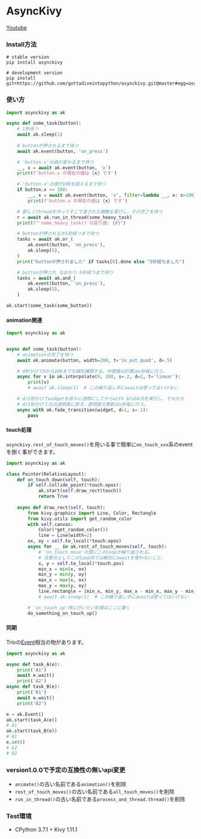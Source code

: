 # AsyncKivy

[Youtube](https://www.youtube.com/playlist?list=PLNdhqAjzeEGjTpmvNck4Uykps8s9LmRTJ)

### Install方法

```
# stable version
pip install asynckivy
```

```
# development version
pip install git+https://github.com/gottadiveintopython/asynckivy.git@master#egg=asynckivy
```

### 使い方

```python
import asynckivy as ak

async def some_task(button):
    # 1秒待つ
    await ak.sleep(1)
    
    # buttonが押されるまで待つ
    await ak.event(button, 'on_press')

    # 'button.x'の値が変わるまで待つ
    __, x = await ak.event(button, 'x')
    print(f'button.x の現在の値は {x} です')

    # 'button.x'の値が100を超えるまで待つ
    if button.x <= 100:
        __, x = await ak.event(button, 'x', filter=lambda __, x: x>100)
        print(f'button.x の現在の値は {x} です')

    # 新しくthreadを作ってそこで渡された関数を実行し、その完了を待つ
    r = await ak.run_in_thread(some_heavy_task)
    print(f"'some_heavy_task()'の戻り値: {r}")

    # buttonが押されるか5秒経つまで待つ
    tasks = await ak.or_(
        ak.event(button, 'on_press'),
        ak.sleep(5),
    )
    print("buttonが押されました" if tasks[0].done else "5秒経ちました")

    # buttonが押され なおかつ 5秒経つまで待つ
    tasks = await ak.and_(
        ak.event(button, 'on_press'),
        ak.sleep(5),
    )

ak.start(some_task(some_button))
```

#### animation関連

```python
import asynckivy as ak


async def some_task(button):
    # animationの完了を待つ
    await ak.animate(button, width=200, t='in_out_quad', d=.5)

    # d秒かけて0から200までを線形補間する。中間値の計算はs秒毎に行う。
    async for v in ak.interpolate(0, 200, s=.2, d=2, t='linear'):
        print(v)
        # await ak.sleep(1)  # この繰り返し中にawaitは使ってはいけない

    # d/2秒かけてwidgetを徐々に透明にしてからwith blobk内を実行し、それから
    # d/2秒かけて元の透明度に戻す。透明度の更新はs秒毎に行う。
    async with ak.fade_transition(widget, d=1, s=.1):
        pass
```

#### touch処理

`asynckivy.rest_of_touch_moves()`を用いる事で簡単に`on_touch_xxx`系のeventを捌く事ができます。

```python
import asynckivy as ak

class Painter(RelativeLayout):
    def on_touch_down(self, touch):
        if self.collide_point(*touch.opos):
            ak.start(self.draw_rect(touch))
            return True
    
    async def draw_rect(self, touch):
        from kivy.graphics import Line, Color, Rectangle
        from kivy.utils import get_random_color
        with self.canvas:
            Color(*get_random_color())
            line = Line(width=2)
        ox, oy = self.to_local(*touch.opos)
        async for __ in ak.rest_of_touch_moves(self, touch):
            # 'on_touch_move'の度にこのloopが繰り返される。
            # 注意点としてこのloop内では絶対にawaitを使わないこと。
            x, y = self.to_local(*touch.pos)
            min_x = min(x, ox)
            min_y = min(y, oy)
            max_x = max(x, ox)
            max_y = max(y, oy)
            line.rectangle = [min_x, min_y, max_x - min_x, max_y - min_y]
            # await ak.sleep(1)  # この繰り返し中にawaitは使ってはいけない

        # 'on_touch_up'時に行いたい処理はここに書く
        do_something_on_touch_up()
```

#### 同期

Trioの[Event](https://trio.readthedocs.io/en/stable/reference-core.html#trio.Event)相当の物があります。

```python
import asynckivy as ak

async def task_A(e):
    print('A1')
    await e.wait()
    print('A2')
async def task_B(e):
    print('B1')
    await e.wait()
    print('B2')

e = ak.Event()
ak.start(task_A(e))
# A1
ak.start(task_B(e))
# B1
e.set()
# A2
# B2
```

### version1.0.0で予定の互換性の無いapi変更

- `animate()`の古い名前である`animation()`を削除
- `rest_of_touch_moves()`の古い名前である`all_touch_moves()`を削除
- `run_in_thread()`の古い名前である`process_and_thread.thread()`を削除

### Test環境

- CPython 3.7.1 + Kivy 1.11.1

